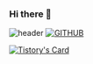 ### Hi there 👋
![header](https://capsule-render.vercel.app/api?type=waving&color=timeGradient&text=Welcome%20to%20Tony's%20GitHub%20👋&animation=twinkling&fontSize=35&fontAlignY=40&fontAlign=70&height=250)
[![GITHUB](https://hits.seeyoufarm.com/api/count/incr/badge.svg?url=https%3A%2F%2Fgithub.com%2Fjiholee0&count_bg=%23F29494&title_bg=%232F2E2E&icon=github.svg&icon_color=%23FFFFFF&title=GITHUB&edge_flat=false)](https://github.com/jongseok3910)

[![Tistory's Card](https://github-readme-tistory-card.vercel.app/api?name=hamutang&theme=default)](https://hamutang.tistory.com)

<!--
**jongseok3910/jongseok3910** is a ✨ _special_ ✨ repository because its `README.md` (this file) appears on your GitHub profile.

Here are some ideas to get you started:



- 🔭 I’m currently working on ...
- 🌱 I’m currently learning ...
- 👯 I’m looking to collaborate on ...
- 🤔 I’m looking for help with ...
- 💬 Ask me about ...
- 📫 How to reach me: ...
- 😄 Pronouns: ...
- ⚡ Fun fact: ...
-->
